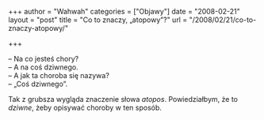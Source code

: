 +++
author = "Wahwah"
categories = ["Objawy"]
date = "2008-02-21"
layout = "post"
title = "Co to znaczy, „atopowy”?"
url = "/2008/02/21/co-to-znaczy-atopowy/"

+++

<span class="postbody">&#8211; Na co jesteś chory?<br /> &#8211; A na coś dziwnego.<br /> &#8211; A jak ta choroba się nazywa?<br /> &#8211; „Coś dziwnego”.</span>

Tak z grubsza wygląda znaczenie słowa _atopos_. Powiedziałbym, że to _dziwne_, żeby opisywać choroby w ten sposób.